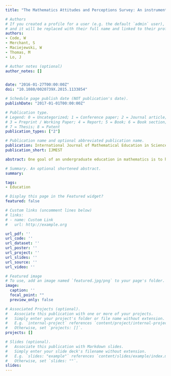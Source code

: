 ```yaml
---
title: "The Mathematics Attitudes and Perceptions Survey: An instrument to assess expert-like views and dispositions among undergraduate mathematics students"

# Authors
# If you created a profile for a user (e.g. the default `admin` user), write the username (folder name) here
# and it will be replaced with their full name and linked to their profile.
authors:
- Code, W
- Merchant, S
- Maciejewski, W
- Thomas, M
- Lo, J

# Author notes (optional)
author_notes: []


date: "2016-01-27T00:00:00Z"
doi: "10.1080/0020739X.2015.1133854"

# Schedule page publish date (NOT publication's date).
publishDate: "2017-01-01T00:00:00Z"

# Publication type.
# Legend: 0 = Uncategorized; 1 = Conference paper; 2 = Journal article;
# 3 = Preprint / Working Paper; 4 = Report; 5 = Book; 6 = Book section;
# 7 = Thesis; 8 = Patent
publication_types: ["2"]

# Publication name and optional abbreviated publication name.
publication: International Journal of Mathematical Education in Science and Technology
publication_short: IJMEST

abstract: One goal of an undergraduate education in mathematics is to help students develop a productive disposition towards mathematics. A way of conceiving of this is as helping mathematical novices transition to more expert-like perceptions of mathematics. This conceptualization creates a need for a way to characterize students' perceptions of mathematics in authentic educational settings. This article presents a survey, the Mathematics Attitudes and Perceptions Survey (MAPS), designed to address this need. We present the development of the MAPS instrument and its validation on a large (N = 3411) set of student data. Results from various MAPS implementations corroborate results from analogous instruments in other STEM disciplines. We present these results and highlight some in particular; MAPS scores correlate with course grades; students tend to move away from expert-like orientations over a semester or year of taking a mathematics course; and interactive-engagement type lectures have less of a negative impact, but no positive impact, on students' overall orientations than traditional lecturing. We include the MAPS instrument in this article and suggest ways in which it may deepen our understanding of undergraduate mathematics education.

# Summary. An optional shortened abstract.
summary:

tags:
- Education

# Display this page in the Featured widget?
featured: false

# Custom links (uncomment lines below)
# links:
# - name: Custom Link
#   url: http://example.org

url_pdf: ''
url_code: ''
url_dataset: ''
url_poster: ''
url_project: ''
url_slides: ''
url_source: ''
url_video: ''

# Featured image
# To use, add an image named `featured.jpg/png` to your page's folder.
image:
  caption: ''
  focal_point: ""
  preview_only: false

# Associated Projects (optional).
#   Associate this publication with one or more of your projects.
#   Simply enter your project's folder or file name without extension.
#   E.g. `internal-project` references `content/project/internal-project/index.md`.
#   Otherwise, set `projects: []`.
projects: []

# Slides (optional).
#   Associate this publication with Markdown slides.
#   Simply enter your slide deck's filename without extension.
#   E.g. `slides: "example"` references `content/slides/example/index.md`.
#   Otherwise, set `slides: ""`.
slides:
---
```

